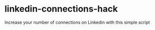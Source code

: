# linkedin-connections-hack
Increase your number of connections on Linkedin with this simple script
